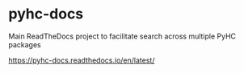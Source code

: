 # pyhc-docs
Main ReadTheDocs project to facilitate search across multiple PyHC packages

https://pyhc-docs.readthedocs.io/en/latest/
